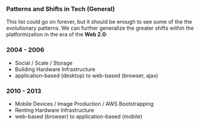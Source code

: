### Patterns and Shifts in Tech (General)

This list could go on forever, but it should be enough to see some of the the evolutionary patterns. We can further generalize the greater shifts within the platformization in the era of the **Web 2.0**:

### 2004 - 2006
- Social / Scale / Storage 
- Building Hardware Infrastructure
- application-based (desktop) to web-based (browser, ajax)

### 2010 - 2013
- Mobile Devices / Image Production / AWS Bootstrapping
- Renting Hardware Infrastructure
- web-based (browser) to application-based (mobile)
